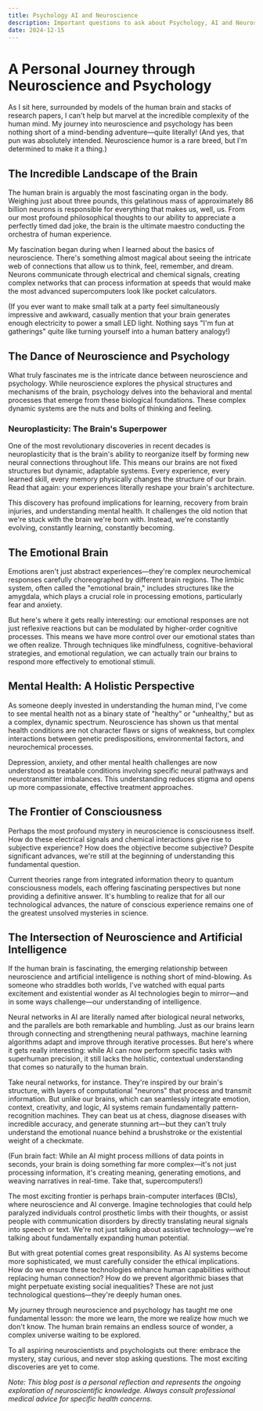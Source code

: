 ```yaml
---
title: Psychology AI and Neuroscience
description: Important questions to ask about Psychology, AI and Neuroscience 
date: 2024-12-15
---
```



# A Personal Journey through Neuroscience and Psychology

As I sit here, surrounded by models of the human brain and stacks of research papers, I can't help but marvel at the incredible complexity of the human mind. My journey into neuroscience and psychology has been nothing short of a mind-bending adventure—quite literally! (And yes, that pun was absolutely intended. Neuroscience humor is a rare breed, but I'm determined to make it a thing.)

## The Incredible Landscape of the Brain

The human brain is arguably the most fascinating organ in the body. Weighing just about three pounds, this gelatinous mass of approximately 86 billion neurons is responsible for everything that makes us, well, us. From our most profound philosophical thoughts to our ability to appreciate a perfectly timed dad joke, the brain is the ultimate maestro conducting the orchestra of human experience.

My fascination began during when I learned about the basics of neuroscience. There's something almost magical about seeing the intricate web of connections that allow us to think, feel, remember, and dream. Neurons communicate through electrical and chemical signals, creating complex networks that can process information at speeds that would make the most advanced supercomputers look like pocket calculators.

(If you ever want to make small talk at a party feel simultaneously impressive and awkward, casually mention that your brain generates enough electricity to power a small LED light. Nothing says "I'm fun at gatherings" quite like turning yourself into a human battery analogy!)

## The Dance of Neuroscience and Psychology

What truly fascinates me is the intricate dance between neuroscience and psychology. While neuroscience explores the physical structures and mechanisms of the brain, psychology delves into the behavioral and mental processes that emerge from these biological foundations. These complex dynamic systems are the nuts and bolts of thinking and feeling.

### Neuroplasticity: The Brain's Superpower

One of the most revolutionary discoveries in recent decades is neuroplasticity that is the brain's ability to reorganize itself by forming new neural connections throughout life. This means our brains are not fixed structures but dynamic, adaptable systems. Every experience, every learned skill, every memory physically changes the structure of our brain. Read that again: your experiences literally reshape your brain's architecture.

This discovery has profound implications for learning, recovery from brain injuries, and understanding mental health. It challenges the old notion that we're stuck with the brain we're born with. Instead, we're constantly evolving, constantly learning, constantly becoming.

## The Emotional Brain

Emotions aren't just abstract experiences—they're complex neurochemical responses carefully choreographed by different brain regions. The limbic system, often called the "emotional brain," includes structures like the amygdala, which plays a crucial role in processing emotions, particularly fear and anxiety.

But here's where it gets really interesting: our emotional responses are not just reflexive reactions but can be modulated by higher-order cognitive processes. This means we have more control over our emotional states than we often realize. Through techniques like mindfulness, cognitive-behavioral strategies, and emotional regulation, we can actually train our brains to respond more effectively to emotional stimuli.

## Mental Health: A Holistic Perspective

As someone deeply invested in understanding the human mind, I've come to see mental health not as a binary state of "healthy" or "unhealthy," but as a complex, dynamic spectrum. Neuroscience has shown us that mental health conditions are not character flaws or signs of weakness, but complex interactions between genetic predispositions, environmental factors, and neurochemical processes.

Depression, anxiety, and other mental health challenges are now understood as treatable conditions involving specific neural pathways and neurotransmitter imbalances. This understanding reduces stigma and opens up more compassionate, effective treatment approaches.

## The Frontier of Consciousness

Perhaps the most profound mystery in neuroscience is consciousness itself. How do these electrical signals and chemical interactions give rise to subjective experience? How does the objective become subjective? Despite significant advances, we're still at the beginning of understanding this fundamental question.

Current theories range from integrated information theory to quantum consciousness models, each offering fascinating perspectives but none providing a definitive answer. It's humbling to realize that for all our technological advances, the nature of conscious experience remains one of the greatest unsolved mysteries in science.

## The Intersection of Neuroscience and Artificial Intelligence

If the human brain is fascinating, the emerging relationship between neuroscience and artificial intelligence is nothing short of mind-blowing. As someone who straddles both worlds, I've watched with equal parts excitement and existential wonder as AI technologies begin to mirror—and in some ways challenge—our understanding of intelligence.

Neural networks in AI are literally named after biological neural networks, and the parallels are both remarkable and humbling. Just as our brains learn through connecting and strengthening neural pathways, machine learning algorithms adapt and improve through iterative processes. But here's where it gets really interesting: while AI can now perform specific tasks with superhuman precision, it still lacks the holistic, contextual understanding that comes so naturally to the human brain.

Take neural networks, for instance. They're inspired by our brain's structure, with layers of computational "neurons" that process and transmit information. But unlike our brains, which can seamlessly integrate emotion, context, creativity, and logic, AI systems remain fundamentally pattern-recognition machines. They can beat us at chess, diagnose diseases with incredible accuracy, and generate stunning art—but they can't truly understand the emotional nuance behind a brushstroke or the existential weight of a checkmate.

(Fun brain fact: While an AI might process millions of data points in seconds, your brain is doing something far more complex—it's not just processing information, it's creating meaning, generating emotions, and weaving narratives in real-time. Take that, supercomputers!)

The most exciting frontier is perhaps brain-computer interfaces (BCIs), where neuroscience and AI converge. Imagine technologies that could help paralyzed individuals control prosthetic limbs with their thoughts, or assist people with communication disorders by directly translating neural signals into speech or text. We're not just talking about assistive technology—we're talking about fundamentally expanding human potential.

But with great potential comes great responsibility. As AI systems become more sophisticated, we must carefully consider the ethical implications. How do we ensure these technologies enhance human capabilities without replacing human connection? How do we prevent algorithmic biases that might perpetuate existing social inequalities? These are not just technological questions—they're deeply human ones.



My journey through neuroscience and psychology has taught me one fundamental lesson: the more we learn, the more we realize how much we don't know. The human brain remains an endless source of wonder, a complex universe waiting to be explored.

To all aspiring neuroscientists and psychologists out there: embrace the mystery, stay curious, and never stop asking questions. The most exciting discoveries are yet to come.

*Note: This blog post is a personal reflection and represents the ongoing exploration of neuroscientific knowledge. Always consult professional medical advice for specific health concerns.*
